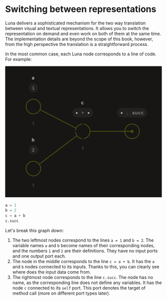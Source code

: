 # Switching between representations

Luna delivers a sophisticated mechanism for the two way translation between visual and textual representations. It allows you to switch the representation on demand and even work on both of them at the same time. The  implementation details are beyond the scope of this book, however, from the high perspective the translation is a straightforward process.

In the most common case, each Luna node corresponds to a line of code. For example:

![](ex1.png)

```python
a = 1
b = 2
c = a + b
c.succ
```


Let's break this graph down:

1. The two leftmost nodes correspond to the lines `a = 1` and `b = 2`. The variable names `a` and `b` become names of their corresponding nodes, and the numbers `1` and `2` are their definitions. They have no input ports and one output port each.
2. The node in the middle corresponds to the line `c = a + b`. It has the `a` and `b` nodes connected to its inputs. Thanks to this, you can clearly see where does the input data come from.
3. The rightmost node corresponds to the line `c.succ`. The node has no name, as the corresponding line does not define any variables. It has the node `c` connected to its `self` port. This port denotes the target of method call (more on different port types later).

